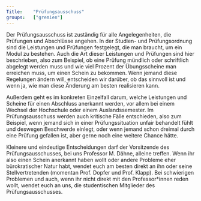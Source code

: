 ```yaml
---
Title:	  "Prüfungsausschuss"
groups:	  ["gremien"]
---
```


Der Prüfungsausschuss ist zuständig für alle Angelegenheiten, die Prüfungen und Abschlüsse angehen.  In der  Studien- und Prüfungsordnung sind die Leistungen und Prüfungen festgelegt, die man braucht, um ein Modul zu bestehen. Auch die Art dieser Leistungen und Prüfungen sind hier beschrieben, also zum Beispiel, ob eine Prüfung  mündlich oder schriftlich abgelegt werden muss und wie viel Prozent der Übungsscheine man erreichen muss, um einen Schein zu bekommen. Wenn jemand diese Regelungen ändern will, entscheiden wir darüber, ob das sinnvoll ist und wenn ja, wie man diese Änderung am besten realisieren kann.

Außerdem geht es im konkreten Einzelfall darum, welche Leistungen und Scheine für einen Abschluss anerkannt werden, vor allem bei einem Wechsel der Hochschule oder einem Auslandssemester. Im Prüfungsausschuss werden auch kritische Fälle entschieden, also zum Beispiel, wenn jemand sich in einer Prüfungssituation unfair behandelt fühlt und deswegen Beschwerde einlegt, oder wenn jemand schon dreimal durch eine Prüfung gefallen ist, aber gerne noch eine weitere Chance hätte.

Kleinere und eindeutige Entscheidungen darf der Vorsitzende des Prüfungsausschusses, bei uns Professor M. Dähne, alleine treffen. Wenn ihr also einen Schein anerkannt haben wollt oder andere Probleme eher bürokratischer Natur habt, wendet euch am besten direkt an ihn oder seine Stellvertretenden (momentan Prof. Dopfer und Prof. Klapp). Bei schwierigen Problemen und auch, wenn ihr nicht direkt mit den Professor*innen reden wollt, wendet euch an uns, die studentischen Mitglieder des Prüfungsausschusses.
